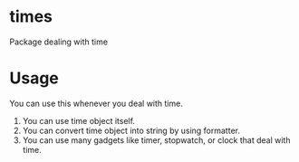 # times
Package dealing with time

# Usage
You can use this whenever you deal with time.
1. You can use time object itself.
2. You can convert time object into string by using formatter.
3. You can use many gadgets like timer, stopwatch, or clock that deal with time.